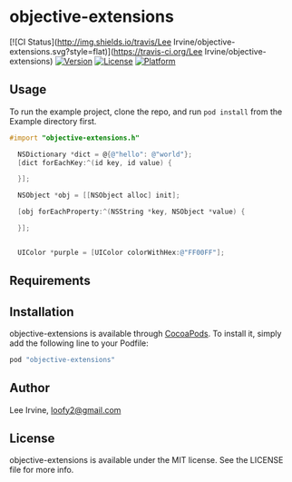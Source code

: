 # objective-extensions

[![CI Status](http://img.shields.io/travis/Lee Irvine/objective-extensions.svg?style=flat)](https://travis-ci.org/Lee Irvine/objective-extensions)
[![Version](https://img.shields.io/cocoapods/v/objective-extensions.svg?style=flat)](http://cocoapods.org/pods/objective-extensions)
[![License](https://img.shields.io/cocoapods/l/objective-extensions.svg?style=flat)](http://cocoapods.org/pods/objective-extensions)
[![Platform](https://img.shields.io/cocoapods/p/objective-extensions.svg?style=flat)](http://cocoapods.org/pods/objective-extensions)

## Usage

To run the example project, clone the repo, and run `pod install` from the Example directory first.

```objective-c
#import "objective-extensions.h"

  NSDictionary *dict = @{@"hello": @"world"};
  [dict forEachKey:^(id key, id value) {

  }];

  NSObject *obj = [[NSObject alloc] init];

  [obj forEachProperty:^(NSString *key, NSObject *value) {

  }];


  UIColor *purple = [UIColor colorWithHex:@"FF00FF"];
```

## Requirements



## Installation

objective-extensions is available through [CocoaPods](http://cocoapods.org). To install
it, simply add the following line to your Podfile:

```ruby
pod "objective-extensions"
```

## Author

Lee Irvine, loofy2@gmail.com

## License

objective-extensions is available under the MIT license. See the LICENSE file for more info.

